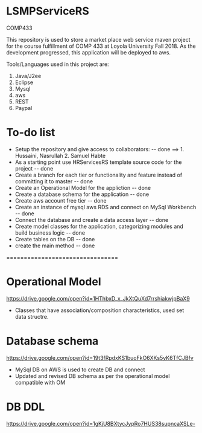 # LSMPServiceRS
COMP433

This repository is used to store a market place web service maven project for the course fulfillment of COMP 433 at Loyola University Fall 2018.
As the development progressed, this application will be deployed to aws.

Tools/Languages used in this project are:
  1. Java/J2ee
  2. Eclipse
  3. Mysql
  4. aws
  5. REST
  6. Paypal
    
# To-do list

+ Setup the repository and give access to collaborators: -- done
      ==> 1. Hussaini, Nasrullah    2. Samuel Habte
+ As a starting point use HRServicesRS template source code for the project -- done
+ Create a branch for each tier or functionality and 
    feature instead of committing it to master -- done
+ Create an Operational Model for the appliction -- done
+ Create a database schema for the application -- done
+ Create aws account free tier -- done
+ Create an instance of mysql aws RDS and connect on MySql Workbench -- done
+ Connect the database and create a data access layer -- done
+ Create model classes for the application, categorizing modules and build business logic -- done
+ Create tables on the DB -- done
+ create the main method -- done

================================
# Operational Model
https://drive.google.com/open?id=1HThbxD_x_JkXtQuXd7rrshiakwjpBaX9
+ Classes that have association/composition characteristics, used set data structre.

# Database schema
https://drive.google.com/open?id=19t3fRpdxKS1buoFkO6XKs5yK6TfCJBfv
+ MySql DB on AWS is used to create DB and connect
+ Updated and revised DB schema as per the operational model compatible with OM
# DB DDL
https://drive.google.com/open?id=1gKjU8BXtycJypRo7HUS38supncaXSLe-

